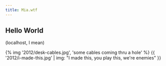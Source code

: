 ```yaml
---
title: Mia.wtf
---
```


## Hello World

(localhost, I mean)

{% img '2012/desk-cables.jpg', 'some cables coming thru a hole' %}
{{ '2012/i-made-this.jpg' | img: "I made this, you play this, we're enemies" }}
